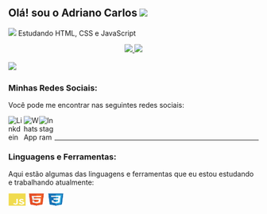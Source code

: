 <!-- Título e cumprimento -->
<h2>Olá! sou o Adriano Carlos <img src="https://github.com/TheDudeThatCode/TheDudeThatCode/blob/master/Assets/Mario_Hello_Big.gif" width="30px"></h2>

<!-- Status atual -->
<p><img src="https://github.com/TheDudeThatCode/TheDudeThatCode/blob/master/Assets/Developer.gif?raw=true" width="30px"> Estudando HTML, CSS e JavaScript</p>

<!-- Estatísticas do GitHub -->
<div align="center">
  <a href="https://github.com/Adrianocode19">
    <img height="145em" src="https://github-readme-stats.vercel.app/api?username=Adrianocode19&show_icons=true&theme=dark&include_all_commits=true&count_private=true"/>
    <img height="145em" src="https://github-readme-stats.vercel.app/api/top-langs/?username=Adrianocode19&layout=compact&langs_count=16&theme=dark"/>
  </a>
</div>
<br>

<!-- GIF da cidade -->
<img src="https://raw.githubusercontent.com/Adrianocode19/Adrianocode19/89d471bde7d2b9451f50aa70a2fcb6a9055cb9b8/gifcidade.gif" width="980">

<!-- Redes Sociais -->
<div>
  <h3>Minhas Redes Sociais:</h3>
  <p>Você pode me encontrar nas seguintes redes sociais:</p>
  <a href="https://www.linkedin.com/in/adriano-carlos-texeira-ba4a40262/">
    <img align="left" alt="Linkdein" width="31px" src="https://joaopaulovieira.dev/img_github/github_readme/linkedin.svg" />
  </a>
  <a href="https://api.whatsapp.com/send?phone=5567992539374">
    <img align="left" alt="WhatsApp" width="31px" src="https://joaopaulovieira.dev/img_github/github_readme/whatsapp.svg" />
  </a>
  <a href="https://www.instagram.com/adriano_t3/">
    <img align="left" alt="Instagram" width="31px" src="https://joaopaulovieira.dev/img_github/github_readme/instagram.svg" />
  </a>
  <br>
  <br>
  <hr>
</div>

<!-- Linguagens e ferramentas -->
<div>
  <h3>Linguagens e Ferramentas:</h3>
  <p>Aqui estão algumas das linguagens e ferramentas que eu estou estudando e trabalhando atualmente:</p>
  <div style="display: inline_block">
    <img align="center" alt="JavaScript" height="25" width="35" src="https://raw.githubusercontent.com/devicons/devicon/master/icons/javascript/javascript-plain.svg">
    <img align="center" alt="HTML5" height="25" width="35" src="https://raw.githubusercontent.com/devicons/devicon/master/icons/html5/html5-original.svg">
    <img align="center" alt="CSS3" height="25" width="35" src="https://raw.githubusercontent.com/devicons/devicon/master/icons/css3/css3-original.svg">
  </div>
</div>
